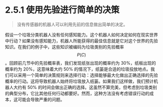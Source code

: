 # 2.5.1 使用先验进行简单的决策

> 没有传感器的机器人可以利用先前的信息做出简单的决定。

假设一个垃圾分类机器人没有任何感知能力。这个机器人如何决定如何在现实世界中行动？如果没有感知能力，机器人所能获得的最佳信息就是它对这个世界的先验知识。在我们的例子中，这些知识被编码为垃圾类别的先验概率$$P(C)$$。回顾前几节中的先验概率表，我们发现纸张出现的概率约为 30%，纸板出现的概率约为 20%，这意味着大约 50% 的情况下，纸篓是合适的垃圾投放地点。我们可以采用一个简单的决策规则来选择行动：选择能够最大化做出正确选择的先验概率的行动。这将导致机器人始终将垃圾放入纸篓。如果我们这样做，我们预计机器人大约有 50% 的时间会做出正确的选择。这虽然不算完美，但考虑到垃圾类别的典型分布，它比其他任何行动都要好。然而，这种方法没有考虑错误行动的成本，这可能会导致严重的问题。
